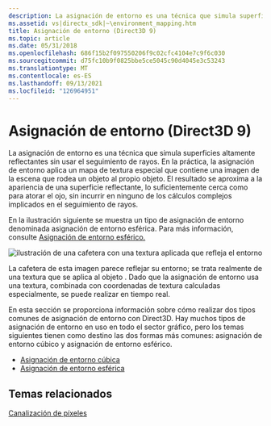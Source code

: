 ```yaml
---
description: La asignación de entorno es una técnica que simula superficies altamente reflectantes sin usar el seguimiento de rayos.
ms.assetid: vs|directx_sdk|~\environment_mapping.htm
title: Asignación de entorno (Direct3D 9)
ms.topic: article
ms.date: 05/31/2018
ms.openlocfilehash: 686f15b2f097550206f9c02cfc4104e7c9f6c030
ms.sourcegitcommit: d75fc10b9f0825bbe5ce5045c90d4045e3c53243
ms.translationtype: MT
ms.contentlocale: es-ES
ms.lasthandoff: 09/13/2021
ms.locfileid: "126964951"
---
```

# <a name="environment-mapping-direct3d-9"></a>Asignación de entorno (Direct3D 9)

La asignación de entorno es una técnica que simula superficies altamente reflectantes sin usar el seguimiento de rayos. En la práctica, la asignación de entorno aplica un mapa de textura especial que contiene una imagen de la escena que rodea un objeto al propio objeto. El resultado se aproxima a la apariencia de una superficie reflectante, lo suficientemente cerca como para atorar el ojo, sin incurrir en ninguno de los cálculos complejos implicados en el seguimiento de rayos.

En la ilustración siguiente se muestra un tipo de asignación de entorno denominada asignación de entorno esférica. Para más información, consulte [Asignación de entorno esférico.](spherical-environment-mapping.md)

![ilustración de una cafetera con una textura aplicada que refleja el entorno](images/spheremapped-teapot.png)

La cafetera de esta imagen parece reflejar su entorno; se trata realmente de una textura que se aplica al objeto . Dado que la asignación de entorno usa una textura, combinada con coordenadas de textura calculadas especialmente, se puede realizar en tiempo real.

En esta sección se proporciona información sobre cómo realizar dos tipos comunes de asignación de entorno con Direct3D. Hay muchos tipos de asignación de entorno en uso en todo el sector gráfico, pero los temas siguientes tienen como destino las dos formas más comunes: asignación de entorno cúbico y asignación de entorno esférico.

-   [Asignación de entorno cúbica](cubic-environment-mapping.md)
-   [Asignación de entorno esférica](spherical-environment-mapping.md)

## <a name="related-topics"></a>Temas relacionados

<dl> <dt>

[Canalización de píxeles](pixel-pipeline.md)
</dt> </dl>

 

 




